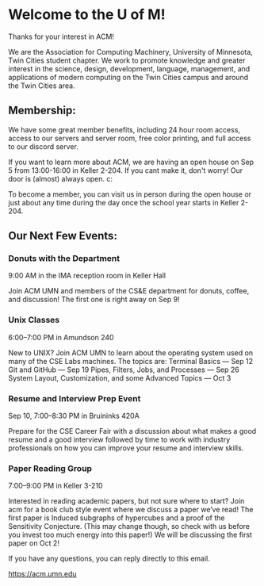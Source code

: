 # Welcome to the U of M!
Thanks for your interest in ACM!

We are the Association for Computing Machinery, University of Minnesota, Twin Cities student chapter. We work to promote knowledge and greater interest in the science, design, development, language, management, and applications of modern computing on the Twin Cities campus and around the Twin Cities area.
 

## Membership:
We have some great member benefits, including 24 hour room access, access to our servers and server room, free color printing, and full access to our discord server.

If you want to learn more about ACM, we are having an open house on Sep 5 from 13:00-16:00 in Keller 2-204. If you cant make it, don't worry! Our door is (almost) always open. c:

To become a member, you can visit us in person during the open house or just about any time during the day once the school year starts in Keller 2-204.
 

## Our Next Few Events:
 
### Donuts with the Department
9:00 AM in the IMA reception room in Keller Hall

Join ACM UMN and members of the CS&E department for donuts, coffee, and discussion!
The first one is right away on Sep 9!
 
### Unix Classes
6:00–7:00 PM in Amundson 240

New to UNIX? Join ACM UMN to learn about the operating system used on many of the CSE Labs machines.
The topics are:
Terminal Basics — Sep 12
Git and GitHub — Sep 19
Pipes, Filters, Jobs, and Processes — Sep 26
System Layout, Customization, and some Advanced Topics — Oct 3
 
### Resume and Interview Prep Event
Sep 10, 7:00–8:30 PM in Bruininks 420A

Prepare for the CSE Career Fair with a discussion about what makes a good resume and a good interview followed by time to work with industry professionals on how you can improve your resume and interview skills.
 
### Paper Reading Group
7:00–9:00 PM in Keller 3-210

Interested in reading academic papers, but not sure where to start? Join acm for a book club style event where we discuss a paper we’ve read! The first paper is Induced subgraphs of hypercubes and a proof of the Sensitivity Conjecture. (This may change though, so check with us before you invest too much energy into this paper!)
We will be discussing the first paper on Oct 2!

If you have any questions, you can reply directly to this email.

https://acm.umn.edu
